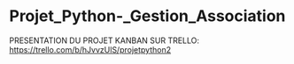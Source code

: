 # Projet_Python-_Gestion_Association

PRESENTATION DU PROJET KANBAN SUR TRELLO:
https://trello.com/b/hJvvzUlS/projetpython2
